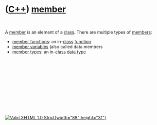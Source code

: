 



 

 

 

 

 

([C++](Cpp.htm)) [member](CppMember.htm)
========================================

 

A [member](CppMember.htm) is an element of a [class](CppClass.htm).
There are multiple types of [members](CppMember.htm):

-   [member functions](CppMemberFunction.htm): an
    in-[class](CppClass.htm) [function](CppFunction.htm)
-   [member variables](CppMemberVariable.htm) (also called data members
-   [member types](CppMemberType.htm): an in-[class](CppClass.htm) [data
    type](CppDataType.htm)

 

 

 

 

 





 

[![Valid XHTML 1.0 Strict](valid-xhtml10.png){width="88"
height="31"}](http://validator.w3.org/check?uri=referer)
